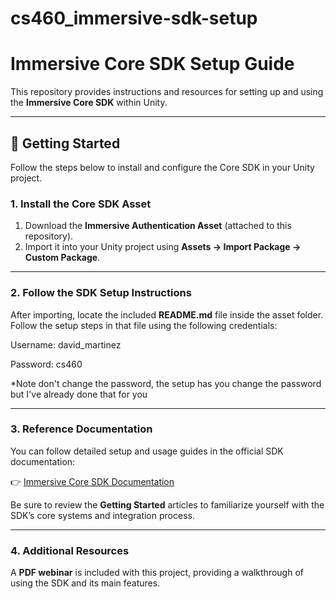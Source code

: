 # cs460_immersive-sdk-setup

# Immersive Core SDK Setup Guide

This repository provides instructions and resources for setting up and using the **Immersive Core SDK** within Unity.

---

## 🧩 Getting Started

Follow the steps below to install and configure the Core SDK in your Unity project.

### 1. Install the Core SDK Asset
1. Download the **Immersive Authentication Asset** (attached to this repository).  
2. Import it into your Unity project using **Assets → Import Package → Custom Package**.

---

### 2. Follow the SDK Setup Instructions
After importing, locate the included **README.md** file inside the asset folder.  
Follow the setup steps in that file using the following credentials:

Username: david_martinez

Password: cs460

*Note don't change the password, the setup has you change the password but I've already done that for you

---

### 3. Reference Documentation
You can follow detailed setup and usage guides in the official SDK documentation:

👉 [Immersive Core SDK Documentation](https://immersiveuk.github.io/Core-SDK-2/)

Be sure to review the **Getting Started** articles to familiarize yourself with the SDK’s core systems and integration process.

---

### 4. Additional Resources
A **PDF webinar** is included with this project, providing a walkthrough of using the SDK and its main features.


